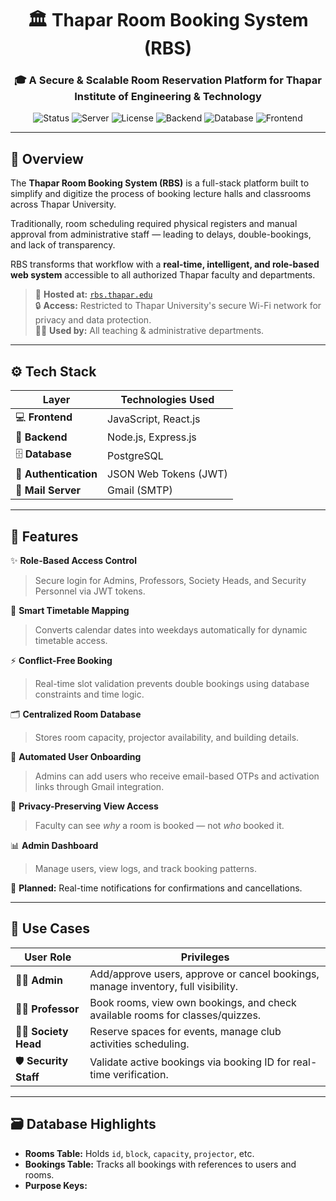 <div align="center">

# 🏛️ Thapar Room Booking System (RBS)

### 🎓 A Secure & Scalable Room Reservation Platform for Thapar Institute of Engineering & Technology

![Status](https://img.shields.io/badge/status-live-brightgreen)
![Server](https://img.shields.io/badge/hosted-on_thapar_intranet-blue)
![License](https://img.shields.io/badge/license-internal-yellow)
![Backend](https://img.shields.io/badge/backend-Node.js%20%7C%20Express-green)
![Database](https://img.shields.io/badge/database-PostgreSQL-blue)
![Frontend](https://img.shields.io/badge/frontend-React.js-orange)

</div>

---

## 📘 Overview

The **Thapar Room Booking System (RBS)** is a full-stack platform built to simplify and digitize the process of booking lecture halls and classrooms across Thapar University.

Traditionally, room scheduling required physical registers and manual approval from administrative staff — leading to delays, double-bookings, and lack of transparency.

RBS transforms that workflow with a **real-time, intelligent, and role-based web system** accessible to all authorized Thapar faculty and departments.

> 🏫 **Hosted at:** [`rbs.thapar.edu`](https://rbs.thapar.edu)  
> 🔒 **Access:** Restricted to Thapar University's secure Wi-Fi network for privacy and data protection.  
> 👩‍🏫 **Used by:** All teaching & administrative departments.

---

## ⚙️ Tech Stack

| Layer                 | Technologies Used     |
| --------------------- | --------------------- |
| 💻 **Frontend**       | JavaScript, React.js  |
| 🧠 **Backend**        | Node.js, Express.js   |
| 🗄️ **Database**       | PostgreSQL            |
| 🔐 **Authentication** | JSON Web Tokens (JWT) |
| 📧 **Mail Server**    | Gmail (SMTP)          |

---

## 🚀 Features

✨ **Role-Based Access Control**

> Secure login for Admins, Professors, Society Heads, and Security Personnel via JWT tokens.

📅 **Smart Timetable Mapping**

> Converts calendar dates into weekdays automatically for dynamic timetable access.

⚡ **Conflict-Free Booking**

> Real-time slot validation prevents double bookings using database constraints and time logic.

🗂️ **Centralized Room Database**

> Stores room capacity, projector availability, and building details.

📧 **Automated User Onboarding**

> Admins can add users who receive email-based OTPs and activation links through Gmail integration.

🧾 **Privacy-Preserving View Access**

> Faculty can see _why_ a room is booked — not _who_ booked it.

📊 **Admin Dashboard**

> Manage users, view logs, and track booking patterns.

💬 **Planned:** Real-time notifications for confirmations and cancellations.

---

## 🧠 Use Cases

| User Role             | Privileges                                                                        |
| --------------------- | --------------------------------------------------------------------------------- |
| 👨‍💼 **Admin**          | Add/approve users, approve or cancel bookings, manage inventory, full visibility. |
| 👩‍🏫 **Professor**      | Book rooms, view own bookings, and check available rooms for classes/quizzes.     |
| 🧑‍🎓 **Society Head**   | Reserve spaces for events, manage club activities scheduling.                     |
| 🛡️ **Security Staff** | Validate active bookings via booking ID for real-time verification.               |

---

## 🗃️ Database Highlights

- **Rooms Table:** Holds `id`, `block`, `capacity`, `projector`, etc.
- **Bookings Table:** Tracks all bookings with references to users and rooms.
- **Purpose Keys:**

